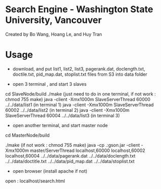 Search Engine - Washington State University, Vancouver 
=============
Created by Bo Wang, Hoang Le, and Huy Tran 

Usage
=============

+ download, and put list1, list2, list3, pagerank.dat, doclength.txt, doctile.txt, pid_map.dat, stoplist.txt files from S3 into data folder

+ open 3 terminal , and start 3 slaves

cd SlaveNode/build
./make (just need to do in one terminal, if not work : chmod 755 make)
java -client -Xmx1000m SlaveServerThread 60000 ../../data/list1 (in terminal 1)
java -client -Xmx1000m SlaveServerThread 60002 ../../data/list2 (in terminal 2)
java -client -Xmx1000m SlaveServerThread 60004 ../../data/list3 (in terminal 3)

+ open another terminal, and start master node

cd MasterNode/build

./make (if not work : chmod 755 make)
java -cp .:gson.jar -client -Xmx1000m master/ServerThread localhost,60000 localhost,60002 localhost,60004 ../../data/pagerank.dat ../../data/doclength.txt ../../data/doctitle.txt ../../data/pid_map.dat ../../data/stoplist.txt

+ open browser (install apache if not)

open : localhost/search.html 
